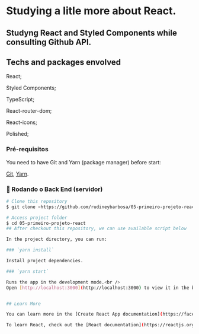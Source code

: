 # Studying a litle more about React.
## Studyng React and Styled Components while consulting Github API.

## Techs and packages envolved
  React;  
  
  Styled Components;
  
  TypeScript;  
  
  React-router-dom;
  
  React-icons;
  
  Polished;
    

### Pré-requisitos

You need to have Git and Yarn (package manager) before start:

[Git](https://git-scm.com), [Yarn](https://classic.yarnpkg.com/en/docs/install).


### 🎲 Rodando o Back End (servidor)

```bash
# Clone this repository
$ git clone <https://github.com/rudineybarbosa/05-primeiro-projeto-react.git>

# Access project folder
$ cd 05-primeiro-projeto-react  
## After checkout this repository, we can use available script below

In the project directory, you can run:

### `yarn install`

Install project dependencies.

### `yarn start`

Runs the app in the development mode.<br />
Open [http://localhost:3000](http://localhost:3000) to view it in the browser.


## Learn More

You can learn more in the [Create React App documentation](https://facebook.github.io/create-react-app/docs/getting-started).

To learn React, check out the [React documentation](https://reactjs.org/).
